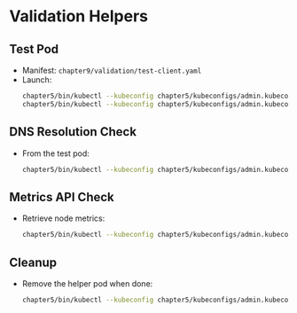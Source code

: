 # Validation Helpers

## Test Pod
- Manifest: `chapter9/validation/test-client.yaml`
- Launch:
  ```bash
  chapter5/bin/kubectl --kubeconfig chapter5/kubeconfigs/admin.kubeconfig apply -f chapter9/validation/test-client.yaml
  chapter5/bin/kubectl --kubeconfig chapter5/kubeconfigs/admin.kubeconfig wait pod/dns-metrics-check --for=condition=Ready --timeout=180s
  ```

## DNS Resolution Check
- From the test pod:
  ```bash
  chapter5/bin/kubectl --kubeconfig chapter5/kubeconfigs/admin.kubeconfig exec dns-metrics-check -- /agnhost dig kubernetes.default
  ```

## Metrics API Check
- Retrieve node metrics:
  ```bash
  chapter5/bin/kubectl --kubeconfig chapter5/kubeconfigs/admin.kubeconfig top nodes
  ```

## Cleanup
- Remove the helper pod when done:
  ```bash
  chapter5/bin/kubectl --kubeconfig chapter5/kubeconfigs/admin.kubeconfig delete -f chapter9/validation/test-client.yaml
  ```
